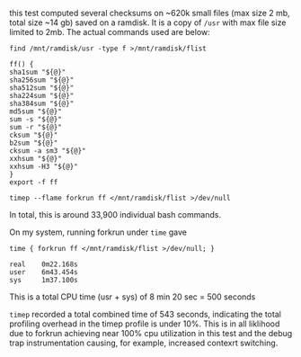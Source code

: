 this test computed several checksums on ~620k small files (max size 2 mb, total size ~14 gb) saved on a ramdisk. It is a copy of `/usr` with max file size limited to 2mb. The actual commands used are below:


```
find /mnt/ramdisk/usr -type f >/mnt/ramdisk/flist

ff() {
sha1sum "${@}"
sha256sum "${@}"
sha512sum "${@}"
sha224sum "${@}"
sha384sum "${@}"
md5sum "${@}"
sum -s "${@}"
sum -r "${@}"
cksum "${@}"
b2sum "${@}"
cksum -a sm3 "${@}"
xxhsum "${@}"
xxhsum -H3 "${@}"
}
export -f ff

timep --flame forkrun ff </mnt/ramdisk/flist >/dev/null
```

In total, this is around 33,900 individual bash commands.

On my system, running forkrun under `time` gave

```
time { forkrun ff </mnt/ramdisk/flist >/dev/null; }

real    0m22.168s
user    6m43.454s
sys     1m37.100s
```

This is a total CPU time (usr + sys) of 8 min 20 sec = 500 seconds

`timep` recorded a total combined time of 543 seconds, indicating the total profiling overhead in the timep profile is under 10%. This is in all liklihood due to forkrun achieving near 100% cpu utilization in this test and the debug trap instrumentation causing, for example, increased contexrt switching.
